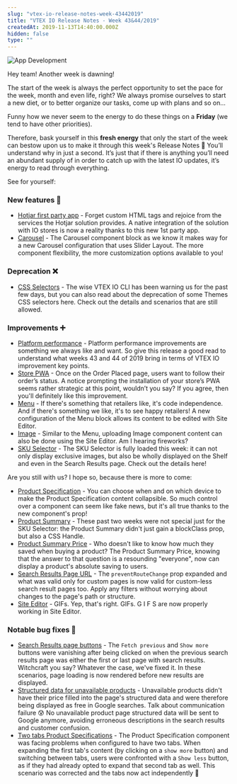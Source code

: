 ```yaml
---
slug: "vtex-io-release-notes-week-43442019"
title: "VTEX IO Release Notes - Week 43&44/2019"
createdAt: 2019-11-13T14:40:00.000Z
hidden: false
type: ""
---
```


![App Development](https://cdn.jsdelivr.net/gh/vtexdocs/dev-portal-content@main/images/vtex-io-release-notes-week-43442019-0.png)

Hey team! Another week is dawning!

The start of the week is always the perfect opportunity to set the pace for the week, month and even life, right? We always promise ourselves to start a new diet, or to better organize our tasks, come up with plans and so on...

Funny how we never seem to the energy to do these things on a **Friday** (we tend to have other priorities).

Therefore, bask yourself in this **fresh energy** that only the start of the week can bestow upon us to make it through this week's Release Notes 💪 You’ll understand why in just a second. It’s just that if there is anything you’ll need an abundant supply of in order to catch up with the latest IO updates, it’s energy to read through everything.

See for yourself:

### New features  🚀

- [Hotjar first party app](https://vtex.io/docs/releases/2019-week-43-44/hotjar-first-party-app) - Forget custom HTML tags and rejoice from the services the Hotjar solution provides. A native integration of the solution with IO stores is now a reality thanks to this new 1st party app.
- [Carousel](https://vtex.io/docs/releases/2019-week-43-44/carousel) - The Carousel component block as we know it makes way for a new Carousel configuration that uses Slider Layout. The more component flexibility, the more customization options available to you!

### Deprecation ❌

- [CSS Selectors](https://vtex.io/docs/releases/2019-week-43-44/css-selectors-deprecation) - The wise VTEX IO CLI has been warning us for the past few days, but you can also read about the deprecation of some Themes CSS selectors here. Check out the details and scenarios that are still allowed.

### Improvements ➕

- [Platform performance](https://vtex.io/docs/releases/2019-week-43-44/platform-performance) - Platform performance improvements are something we always like and want. So give this release a good read to understand what weeks 43 and 44 of 2019 bring in terms of VTEX IO improvement key points.
- [Store PWA](https://vtex.io/docs/releases/2019-week-43-44/store-pwa) - Once on the Order Placed page, users want to follow their order’s status. A notice prompting the installation of your store’s PWA seems rather strategic at this point, wouldn’t you say? If you agree, then you'll definitely like this improvement.
- [Menu](https://vtex.io/docs/releases/2019-week-43-44/menu) - If there's something that retailers like, it's code independence. And if there's something we like, it's to see happy retailers! A new configuration of the Menu block allows its content to be edited with Site Editor.
- [Image](https://vtex.io/docs/releases/2019-week-43-44/image) - Similar to the Menu, uploading Image component content can also be done using the Site Editor. Am I hearing fireworks?
- [SKU Selector](https://vtex.io/docs/releases/2019-week-43-44/sku-selector) - The SKU Selector is fully loaded this week: it can not only display exclusive images, but also be wholly displayed on the Shelf and even in the Search Results page. Check out the details here!

Are you still with us? I hope so, because there is more to come:

- [Product Specification](https://vtex.io/docs/releases/2019-week-43-44/product-specifications) - You can choose when and on which device to make the Product Specification content collapsible. So much control over a component can seem like fake news, but it's all true thanks to the new component's prop!
- [Product Summary](https://vtex.io/docs/releases/2019-week-43-44/product-summary) - These past two weeks were not special just for the SKU Selector: the Product Summary didn't just gain a blockClass prop, but also a CSS Handle.
- [Product Summary Price](https://vtex.io/docs/releases/2019-week-43-44/product-summary-price) - Who doesn't like to know how much they saved when buying a product? The Product Summary Price, knowing that the answer to that question is a resounding "everyone", now can display a product's absolute saving to users.
- [Search Results Page URL](https://vtex.io/docs/releases/2019-week-43-44/search-results-page-url) - The `preventRouteChange` prop expanded and what was valid only for custom pages is now valid for custom-less search result pages too. Apply any filters without worrying about changes to the page's path or structure.
- [Site Editor](https://vtex.io/docs/releases/2019-week-43-44/site-editor) - GIFs. Yep, that's right. GIFs. G I F S are now properly working in Site Editor.

### Notable bug fixes 🐛

- [Search Results page buttons](https://github.com/vtex-apps/search-result/pull/264) - The `Fetch previous` and `Show more` buttons were vanishing after being clicked on when the previous search results page was either the first or last page with search results. Witchcraft you say? Whatever the case, we've fixed it. In these scenarios, page loading is now rendered before new results are displayed.
- [Structured data for unavailable products](https://github.com/vtex-apps/structured-data/pull/9) - Unavailable products didn't have their price filled into the page's structured data and were therefore being displayed as free in Google searches. Talk about communication failure :cold_sweat: No unavailable product page structured data will be sent to Google anymore, avoiding erroneous descriptions in the search results and customer confusion.
- [Two tabs Product Specifications](https://github.com/vtex-apps/store-components/pull/610) - The Product Specification component was facing problems when configured to have two tabs. When expanding the first tab's content (by clicking on a `show more` button) and switching between tabs, users were confronted with a `Show less` button, as if they had already opted to expand that second tab as well. This scenario was corrected and the tabs now act independently 💪
